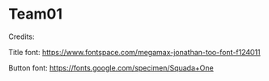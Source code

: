# Team01

Credits:

Title font: https://www.fontspace.com/megamax-jonathan-too-font-f124011

Button font: https://fonts.google.com/specimen/Squada+One
